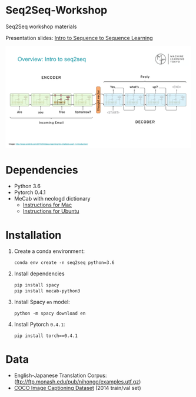 # Seq2Seq-Workshop
Seq2Seq workshop materials

Presentation slides: [Intro to Sequence to Sequence Learning](https://docs.google.com/presentation/d/1Zz1VzDHhRiF-QGyn_v7fHTSyoEOK7CH4nq2YpyZpVaY/edit?usp=sharing)

<p align="left">
  <img src="https://github.com/Machine-Learning-Tokyo/Seq2Seq-Workshop/blob/master/seq2seq.png" width="700">
</p>
  
  
# Dependencies

* Python 3.6
* Pytorch 0.4.1
* MeCab with neologd dictionary
  - [Instructions for Mac](https://qiita.com/taroc/items/b9afd914432da08dafc8)
  - [Instructions for Ubuntu](https://qiita.com/ekzemplaro/items/c98c7f6698f130b55d53)


# Installation

1. Create a conda environment:
   ```
   conda env create -n seq2seq python=3.6
   ```
2. Install dependencies
   ```  
   pip install spacy
   pip install mecab-python3

   ```
3. Install Spacy `en` model:
   ```
   python -m spacy download en
   ```
4. Install Pytorch `0.4.1`:
   ```
   pip install torch==0.4.1
   ```
   
# Data

- English-Japanese Translation Corpus: (ftp://ftp.monash.edu/pub/nihongo/examples.utf.gz) 
- [COCO Image Captioning Dataset](http://cocodataset.org/#download) (2014 train/val set)
